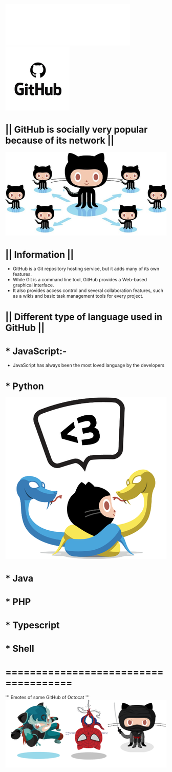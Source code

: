 ![](About/Images/logo.png) ![](About/Images/logo2.png)

#  || GitHub is socially very popular because of its network ||
![](About/Images/socialite.jpg)
#  || Information ||
* GitHub is a Git repository hosting service, but it adds many of its own features.
* While Git is a command line tool, GitHub provides a Web-based graphical interface. 
* It also provides access control and several collaboration features, such as a wikis and basic task management tools for every project.

# || Different type of language used in GitHub ||
# * JavaScript:-
  * JavaScript has always been the most loved language by the developers
# * Python
![](About/Images/pythocat.png)
# * Java
# * PHP
# * Typescript
# * Shell

#  =====================================
''' 
Emotes of some GitHub of Octocat
'''
![](About/Images/Untitled.png)
